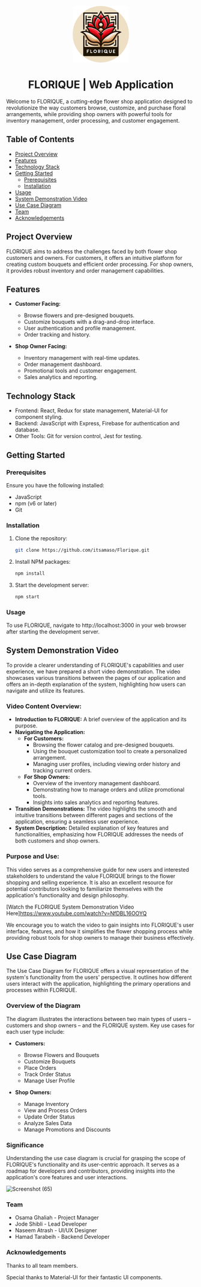 <p align="center">
  <img src="https://github.com/itsamaso/Florique/blob/main/flo.png">
</p>

<h1 align="center"> FLORIQUE | Web Application </h1>

Welcome to FLORIQUE, a cutting-edge flower shop application designed to revolutionize the way customers browse, customize, and purchase floral arrangements, while providing shop owners with powerful tools for inventory management, order processing, and customer engagement.

## Table of Contents
- [Project Overview](#project-overview)
- [Features](#features)
- [Technology Stack](#technology-stack)
- [Getting Started](#getting-started)
  - [Prerequisites](#prerequisites)
  - [Installation](#installation)
- [Usage](#usage)
- [System Demonstration Video](#system-demonstration-video)
- [Use Case Diagram](#use-case-diagram)
- [Team](#team)
- [Acknowledgements](#acknowledgements)

## Project Overview
FLORIQUE aims to address the challenges faced by both flower shop customers and owners. For customers, it offers an intuitive platform for creating custom bouquets and efficient order processing. For shop owners, it provides robust inventory and order management capabilities.

## Features
- **Customer Facing:**
  - Browse flowers and pre-designed bouquets.
  - Customize bouquets with a drag-and-drop interface.
  - User authentication and profile management.
  - Order tracking and history.

- **Shop Owner Facing:**
  - Inventory management with real-time updates.
  - Order management dashboard.
  - Promotional tools and customer engagement.
  - Sales analytics and reporting.

## Technology Stack
- Frontend: React, Redux for state management, Material-UI for component styling.
- Backend: JavaScript with Express, Firebase for authentication and database.
- Other Tools: Git for version control, Jest for testing.

## Getting Started

### Prerequisites
Ensure you have the following installed:
- JavaScript
- npm (v6 or later)
- Git

### Installation
1. Clone the repository:
   ```sh
   git clone https://github.com/itsamaso/Florique.git

2.  Install NPM packages:
    ```sh
    npm install

3. Start the development server:
   ```sh
   npm start

### Usage
To use FLORIQUE, navigate to http://localhost:3000 in your web browser after starting the development server.

## System Demonstration Video

To provide a clearer understanding of FLORIQUE's capabilities and user experience, we have prepared a short video demonstration. The video showcases various transitions between the pages of our application and offers an in-depth explanation of the system, highlighting how users can navigate and utilize its features.

### Video Content Overview:
- **Introduction to FLORIQUE:** A brief overview of the application and its purpose.
- **Navigating the Application:**
  - **For Customers:**
    - Browsing the flower catalog and pre-designed bouquets.
    - Using the bouquet customization tool to create a personalized arrangement.
    - Managing user profiles, including viewing order history and tracking current orders.
  - **For Shop Owners:**
    - Overview of the inventory management dashboard.
    - Demonstrating how to manage orders and utilize promotional tools.
    - Insights into sales analytics and reporting features.
- **Transition Demonstrations:** The video highlights the smooth and intuitive transitions between different pages and sections of the application, ensuring a seamless user experience.
- **System Description:** Detailed explanation of key features and functionalities, emphasizing how FLORIQUE addresses the needs of both customers and shop owners.

### Purpose and Use:
This video serves as a comprehensive guide for new users and interested stakeholders to understand the value FLORIQUE brings to the flower shopping and selling experience. It is also an excellent resource for potential contributors looking to familiarize themselves with the application's functionality and design philosophy.

[Watch the FLORIQUE System Demonstration Video Here]https://www.youtube.com/watch?v=NfDBL16OOYQ


We encourage you to watch the video to gain insights into FLORIQUE's user interface, features, and how it simplifies the flower shopping process while providing robust tools for shop owners to manage their business effectively.

## Use Case Diagram

The Use Case Diagram for FLORIQUE offers a visual representation of the system's functionality from the users' perspective. It outlines how different users interact with the application, highlighting the primary operations and processes within FLORIQUE.

### Overview of the Diagram
The diagram illustrates the interactions between two main types of users – customers and shop owners – and the FLORIQUE system. Key use cases for each user type include:

- **Customers:**
  - Browse Flowers and Bouquets
  - Customize Bouquets
  - Place Orders
  - Track Order Status
  - Manage User Profile

- **Shop Owners:**
  - Manage Inventory
  - View and Process Orders
  - Update Order Status
  - Analyze Sales Data
  - Manage Promotions and Discounts

### Significance
Understanding the use case diagram is crucial for grasping the scope of FLORIQUE's functionality and its user-centric approach. It serves as a roadmap for developers and contributors, providing insights into the application's core features and user interactions.

 ![Screenshot (65)](https://github.com/itsamaso/Florique/blob/master/Florique%20Use%20Case%20Diagram.jpg)


### Team
- Osama Ghaliah - Project Manager
- Jode Shibli - Lead Developer
- Naseem Atrash - UI/UX Designer
- Hamad Tarabeih - Backend Developer

### Acknowledgements
Thanks to all team members.

Special thanks to Material-UI for their fantastic UI components.


